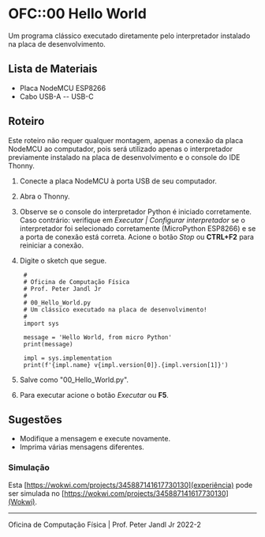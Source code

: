 # OFC::00 Hello World

Um programa clássico executado diretamente pelo interpretador instalado na placa de desenvolvimento.

## Lista de Materiais

* Placa NodeMCU ESP8266
* Cabo USB-A -- USB-C

## Roteiro

Este roteiro não requer qualquer montagem, apenas a conexão da placa NodeMCU ao computador, pois será utilizado apenas o interpretador previamente instalado na placa de desenvolvimento e o console do IDE Thonny.

1. Conecte a placa NodeMCU à porta USB de seu computador.
2. Abra o Thonny.
3. Observe se o console do interpretador Python é iniciado corretamente. Caso contrário: verifique em *Executar | Configurar interpretador* se o interpretador foi selecionado corretamente (MicroPython ESP8266) e se a porta de conexão está correta. Acione o botão *Stop* ou **CTRL+F2** para reiniciar a conexão.
4. Digite o sketch que segue.

		#
		# Oficina de Computação Física
		# Prof. Peter Jandl Jr
		#
		# 00_Hello_World.py
		# Um clássico executado na placa de desenvolvimento!
		#
		import sys

		message = 'Hello World, from micro Python'
		print(message)

		impl = sys.implementation
		print(f'{impl.name} v{impl.version[0]}.{impl.version[1]}')


5. Salve como "00_Hello_World.py".
6. Para executar acione o botão *Executar* ou **F5**.

## Sugestões

* Modifique a mensagem e execute novamente.
* Imprima várias mensagens diferentes.

### Simulação

Esta [https://wokwi.com/projects/345887141617730130](experiência) pode ser simulada no [https://wokwi.com/projects/345887141617730130](Wokwi).

---

Oficina de Computação Física | Prof. Peter Jandl Jr
2022-2
